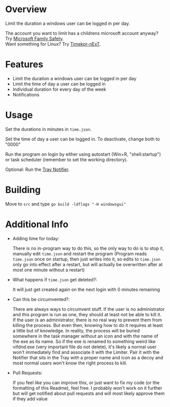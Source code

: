 # Overview
Limit the duration a windows user can be logged in per day.  
  
The account you want to limit has a childrens microsoft account anyway? Try [Microsoft Family Safety](https://support.microsoft.com/en-us/account-billing/set-screen-time-limits-on-your-kids-devices-a593d725-fc4c-044c-284d-32eab0305ffd).  
Want something for Linux? Try [Timekpr-nExT](https://www.linuxuprising.com/2019/11/timekpr-next-is-linux-parental-control.html).  

# Features
- Limit the duration a windows user can be logged in per day  
- Limit the time of day a user can be logged in
- Individual duration for every day of the week
- Notifications

# Usage
Set the durations in minutes in `time.json`.  

Set the time of day a user can be logged in. To deactivate, change both to "0000"  
  
Run the program on login by either using autostart (Win+R, "shell:startup") or task scheduler (remember to set the working directory).  
  
Optional: Run the [Tray Notifier](https://github.com/rrune/LoginLimiterNotifier).

# Building
Move to `src` and type `go build -ldflags "-H windowsgui"`

# Additional Info
- Adding time for today:  
  
  There is no in-program way to do this, so the only way to do is to stop it, manually edit `time.json` and restart the program (Program reads `time.json` once on startup, then just writes into it, so edits to `time.json` only go into effect after a restart, but will actually be overwritten after at most one minute without a restart)
  
- What happens if `time.json` get deleted?:
  
  It will just get created again on the next login with 0 minutes remaining
  
- Can this be circumvented?:
  
  There are always ways to circumvent stuff. If the user is no administrator and this program is run as one, they should at least not be able to kill it. If the user is an administrator, there is no real way to prevent them from killing the process. But even then, knowing how to do it requires at least a little but of knowledge. In reality, the process will be buried somewhere in the task manager without an icon and with the name of the exe as its name. So if the exe is renamed to something weird like vifdnd.exe (very important file do not delete), it's likely a normal user won't immediately find and associate it with the Limiter. Pair it with the Notifier that sits in the Tray with a proper name and icon as a decoy and most normal users won't know the right process to kill. 
  
- Pull Requests: 
  
  If you feel like you can improve this, or just want to fix my code (or the formatting of this Readme), feel free. I probably won't work on it further but will get notified about pull requests and will most likely approve them if they add value
